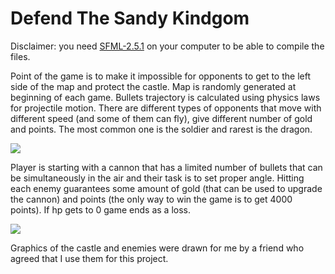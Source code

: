 # Defend The Sandy Kindgom

Disclaimer: you need [SFML-2.5.1](https://www.sfml-dev.org/index.php "SFML website") on your computer to be able to compile the files.

Point of the game is to make it impossible for opponents to get to the left side of the map and protect the castle. Map is randomly generated at beginning of each game. Bullets trajectory is calculated using physics laws for projectile motion. There are different types of opponents that move with different speed (and some of them can fly), give different number of gold and points. The most common one is the soldier and rarest is the dragon.

<p allign="center">
  <img src="https://user-images.githubusercontent.com/46852756/221369644-91a83d23-4a2f-406d-a136-537ab87e34ff.png">
</p>

Player is starting with a cannon that has a limited number of bullets that can be simultaneously in the air and their task is to set proper angle. Hitting each enemy guarantees some amount of gold (that can be used to upgrade the cannon) and points (the only way to win the game is to get 4000 points). If hp gets to 0 game ends as a loss.

<p allign="center">
  <img src="https://user-images.githubusercontent.com/46852756/221370229-3f5d18fb-a81e-4374-98fb-c22bb2aa02f3.gif">
</p>

Graphics of the castle and enemies were drawn for me by a friend who agreed that I use them for this project.
